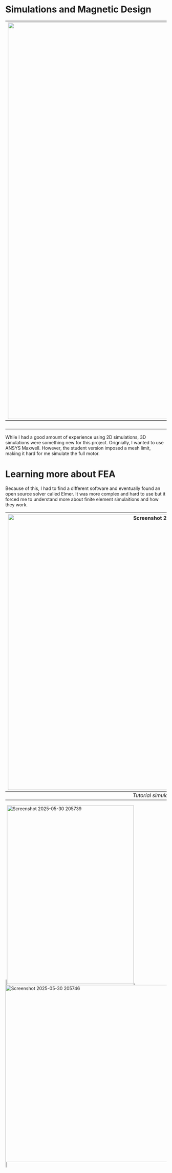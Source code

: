 # Simulations and Magnetic Design
|<img width="1613" height="1238" alt="sim3" src="https://github.com/user-attachments/assets/1ad5a047-61dc-413a-b529-c1c3289ea933" />|
|:--:| 
| *3D magetic simulation* |

While I had a good amount of experience using 2D simulations, 3D simulations were something new for this project. Orignially, I wanted to use ANSYS Maxwell. However, the student version imposed a mesh limit, making it hard for me simulate the full motor. 

# Learning more about FEA 
Because of this, I had to find a different software and eventually found an open source solver called Elmer. It was more complex and hard to use but it forced me to understand more about finite element simulaitions and how they work. 

|<img width="1031" height="861" alt="Screenshot 2025-05-28 123052" src="https://github.com/user-attachments/assets/69edb2bb-1c57-416d-980c-96242bfc202c" />|
|:--:|
| *Tutorial simulation made in Elmer* |



|<img width="396" height="558" alt="Screenshot 2025-05-30 205739" src="https://github.com/user-attachments/assets/a556fda7-e729-4f68-8af1-a6b799691c2a" />, <img width="525" height="553" alt="Screenshot 2025-05-30 205746" src="https://github.com/user-attachments/assets/d32e435e-ab37-4420-b46c-80c75e5ab22f" />|
